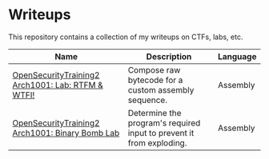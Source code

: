 # Writeups
This repository contains a collection of my writeups on CTFs, labs, etc.

| Name                                                                                                                   | Description                                                          | Language  |
|------------------------------------------------------------------------------------------------------------------------|----------------------------------------------------------------------|-----------|
| [OpenSecurityTraining2 Arch1001: Lab: RTFM & WTFI!](https://github.com/theokwebb/my-writeups/tree/main/LabRTFM%26WTFI) | Compose raw bytecode for a custom assembly sequence.                 | Assembly  |
| [OpenSecurityTraining2 Arch1001: Binary Bomb Lab](https://github.com/theokwebb/my-writeups/tree/main/BinaryBomb)       | Determine the program's required input to prevent it from exploding. | Assembly  |
